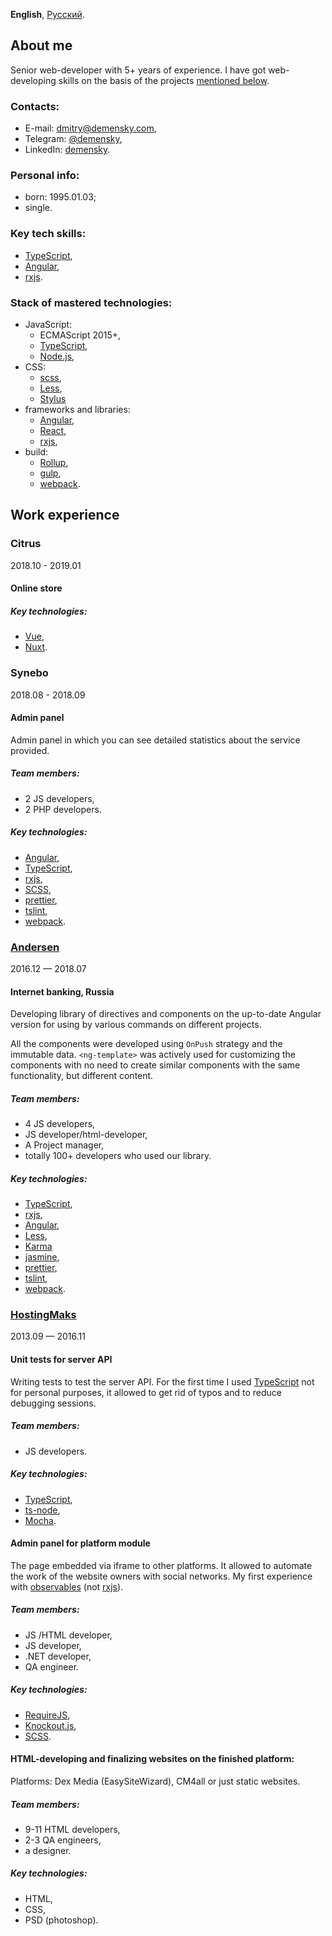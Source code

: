 **English**, [Русский](../).

## About me

Senior web-developer with 5+ years of experience. I have got web-developing
skills on the basis of the projects [mentioned below](#work-experience).

### Contacts:

-   E-mail: [dmitry@demensky.com],
-   Telegram: [@demensky],
-   LinkedIn: [demensky](https://www.linkedin.com/in/demensky/).

[dmitry@demensky.com]: mailto:dimonsoft.info@gmail.com
[@demensky]: https://t.me/demensky

### Personal info:

-   born: 1995.01.03;
-   single.

### Key tech skills:

-   [TypeScript],
-   [Angular],
-   [rxjs].

### Stack of mastered technologies:

-   JavaScript:
    -   ECMAScript 2015+,
    -   [TypeScript],
    -   [Node.js],
-   CSS:
    -   [scss],
    -   [Less],
    -   [Stylus]
-   frameworks and libraries:
    -   [Angular],
    -   [React],
    -   [rxjs],
-   build:
    -   [Rollup],
    -   [gulp],
    -   [webpack].

## Work experience

### Citrus

2018.10 - 2019.01

#### Online store

##### Key technologies:

-   [Vue],
-   [Nuxt].

### Synebo

2018.08 - 2018.09

#### Admin panel

Admin panel in which you can see detailed statistics about the service provided.

##### Team members:

-   2 JS developers,
-   2 PHP developers.

##### Key technologies:

-   [Angular],
-   [TypeScript],
-   [rxjs],
-   [SCSS],
-   [prettier],
-   [tslint],
-   [webpack].

### [Andersen](https://www.andersenlab.com/)

2016.12 — 2018.07

#### Internet banking, Russia

Developing library of directives and components on the up-to-date Angular
version for using by various commands on different projects.

All the components were developed using `OnPush` strategy and the immutable
data. `<ng-template>` was actively used for customizing the components with no
need to create similar components with the same functionality, but different
content.

##### Team members:

-   4 JS developers,
-   JS developer/html-developer,
-   A Project manager,
-   totally 100+ developers who used our library.

##### Key technologies:

-   [TypeScript],
-   [rxjs],
-   [Angular],
-   [Less],
-   [Karma]
-   [jasmine],
-   [prettier],
-   [tslint],
-   [webpack].

### [HostingMaks](http://hostingmaks.com/)

2013.09 — 2016.11

#### Unit tests for server API

Writing tests to test the server API. For the first time I used [TypeScript] not
for personal purposes, it allowed to get rid of typos and to reduce debugging
sessions.

##### Team members:

-   JS developers.

##### Key technologies:

-   [TypeScript],
-   [ts-node],
-   [Mocha].

#### Admin panel for platform module

The page embedded via iframe to other platforms. It allowed to automate the work
of the website owners with social networks. My first experience with
[observables][knockout-observables] (not [rxjs]).

##### Team members:

-   JS /HTML developer,
-   JS developer,
-   .NET developer,
-   QA engineer.

##### Key technologies:

-   [RequireJS],
-   [Knockout.js],
-   [SCSS].

#### HTML-developing and finalizing websites on the finished platform:

Platforms: Dex Media (EasySiteWizard), CM4all or just static websites.

##### Team members:

-   9-11 HTML developers,
-   2-3 QA engineers,
-   a designer.

##### Key technologies:

-   HTML,
-   CSS,
-   PSD (photoshop).

[typescript]: https://www.typescriptlang.org/
[angular]: https://angular.io/
[rxjs]: https://github.com/ReactiveX/rxjs/
[less]: http://lesscss.org/
[webpack]: https://webpack.js.org/
[karma]: https://karma-runner.github.io/
[jasmine]: https://jasmine.github.io/
[prettier]: https://prettier.io/
[tslint]: https://github.com/palantir/tslint
[ts-node]: https://github.com/TypeStrong/ts-node
[mocha]: https://mochajs.org/
[knockout-observables]: http://knockoutjs.com/documentation/observables.html
[requirejs]: https://requirejs.org/
[knockout.js]: http://knockoutjs.com/
[scss]: https://sass-lang.com/
[react]: https://reactjs.org/
[node.js]: https://nodejs.org/
[gulp]: https://gulpjs.com/
[stylus]: http://stylus-lang.com/
[rollup]: https://rollupjs.org/
[vue]: https://vuejs.org/
[nuxt]: https://nuxtjs.org
